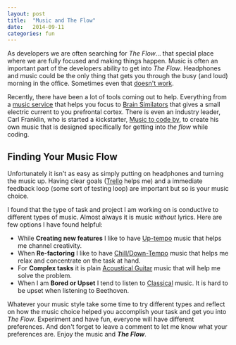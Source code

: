 ```yaml
---
layout: post
title:  "Music and The Flow"
date:   2014-09-11
categories: fun
---
```


As developers we are often searching for *The Flow*... that special place where we are fully focused and making things happen.  Music is often an important part of the developers ability to get into *The Flow*.  Headphones and music could be the only thing that gets you through the busy (and loud) morning in the office.  Sometimes even that [doesn't work](posts/Coding-with-music/).  

Recently, there have been a lot of tools coming out to help. Everything from a [music service](https://www.focusatwill.com/) that helps you focus to [Brain Similators](http://www.foc.us/) that gives a small electric current to you prefrontal cortex.  There is even an industry leader, Carl Franklin, who is started a kickstarter, [Music to code by](https://www.kickstarter.com/projects/311638984/music-to-code-by), to create his own music that is designed specifically for getting into *the flow* while coding. 

## Finding Your Music Flow
Unfortunately it isn't as easy as simply putting on headphones and turning the music up.  Having clear goals ([Trello](https://trello.com/) helps me)  and a immediate feedback loop (some sort of testing loop) are important but so is your music choice.

I found that the type of task and project I am working on is conductive to different types of music.  Almost always it is music *without* lyrics.  Here are few options I have found helpful:

- While **Creating new features** I like to have [Up-tempo](http://www.merriam-webster.com/dictionary/up-tempo) music  that helps me channel creativity.  
- When **Re-factoring** I like to have [Chill/Down-Tempo](http://www.pandora.com/station/play/2203348506665711458) music that helps me relax and concentrate on the task at hand. 
- For **Complex tasks** it is plain [Acoustical Guitar](http://en.wikipedia.org/wiki/Acoustic_guitar) music that will help me solve the problem.
- When I am **Bored or Upset** I tend to listen to [Classical](http://en.wikipedia.org/wiki/Classical_music) music.  It is hard to be upset when listening to Beethoven.  

Whatever your music style take some time to try different types and reflect on how the music choice helped you accomplish your task and get you into *The Flow*.  Experiment and have fun, everyone will have different preferences. And don't forget to leave a comment to let me know what your preferences are.  Enjoy the music and ***The Flow***.

 

